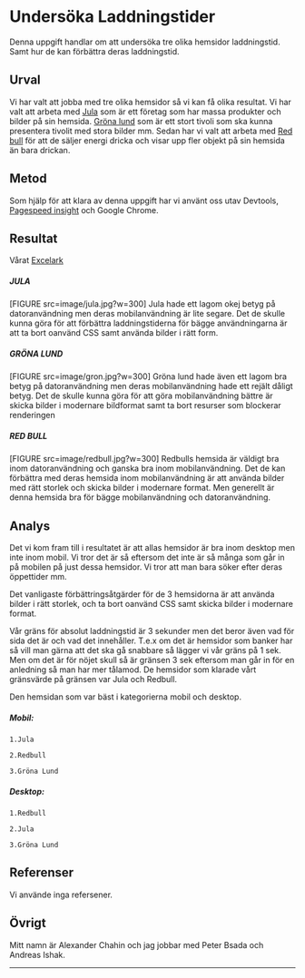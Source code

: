 Undersöka Laddningstider
=======================

Denna uppgift handlar om att undersöka tre olika hemsidor laddningstid. Samt hur de kan förbättra deras laddningstid.

Urval
-----------------------
Vi har valt att jobba med tre olika hemsidor så vi kan få olika resultat. Vi har valt att arbeta med [Jula](https://www.jula.se/) som är ett företag som har massa produkter och bilder på sin hemsida. [Gröna lund](https://www.gronalund.com/) som är ett stort tivoli som ska kunna presentera tivolit med stora bilder mm. Sedan har vi valt att arbeta med [Red bull](https://www.redbull.com/se-en/) för att de säljer energi dricka och visar upp fler objekt på sin hemsida än bara drickan.



Metod
-----------------------
Som hjälp för att klara av denna uppgift har vi använt oss utav Devtools, [Pagespeed insight](https://developers.google.com/speed/pagespeed/insights/?hl=sv) och Google Chrome.



Resultat
-----------------------
Vårat [Excelark](https://docs.google.com/spreadsheets/d/1Vt5W0aDw1Lz0cDZFMxUTOe4LpDI0AtJM0pQyet1MQcw/edit?usp=sharing)

##### JULA
[FIGURE src=image/jula.jpg?w=300]
Jula hade ett lagom okej betyg på datoranvändning men deras mobilanvändning är lite segare. Det de skulle kunna göra för att förbättra laddningstiderna för bägge användningarna är att ta bort oanvänd CSS samt använda bilder i rätt form.

##### GRÖNA LUND
[FIGURE src=image/gron.jpg?w=300]
Gröna lund hade även ett lagom bra betyg på datoranvändning men deras mobilanvändning hade ett rejält dåligt betyg. Det de skulle kunna göra för att göra mobilanvändning bättre är skicka bilder i modernare bildformat samt ta bort resurser som blockerar renderingen

##### RED BULL

[FIGURE src=image/redbull.jpg?w=300]
Redbulls hemsida är väldigt bra inom datoranvändning och ganska bra inom mobilanvändning. Det de kan förbättra med deras hemsida inom mobilanvändning är att använda bilder med rätt storlek och skicka bilder i modernare format. Men generellt är denna hemsida bra för bägge mobilanvändning och datoranvändning.



Analys
-----------------------
Det vi kom fram till i resultatet är att allas hemsidor är bra inom desktop men inte inom mobil. Vi tror det är så eftersom det inte är så många som går in på mobilen på just dessa hemsidor. Vi tror att man bara söker efter deras öppettider mm.

Det vanligaste förbättringsåtgärder för de 3 hemsidorna är att använda bilder i rätt storlek, och ta bort oanvänd CSS samt skicka bilder i modernare format.



Vår gräns för absolut laddningstid är 3 sekunder men det beror även vad för sida det är och vad det innehåller. T.e.x om det är hemsidor som banker har så vill man gärna att det ska gå snabbare så lägger vi vår gräns på 1 sek. Men om det är för nöjet skull så är gränsen 3 sek eftersom man går in för en anledning så man har mer tålamod. De hemsidor som klarade vårt gränsvärde på gränsen var Jula och Redbull.


Den hemsidan som var bäst i kategorierna mobil och desktop.

##### Mobil:

    1.Jula

    2.Redbull

    3.Gröna Lund

##### Desktop:

    1.Redbull

    2.Jula

    3.Gröna Lund





Referenser
-----------------------

Vi använde inga refersener.

Övrigt
-----------------------

Mitt namn är Alexander Chahin och jag jobbar med Peter Bsada och Andreas Ishak.

-----------------------
